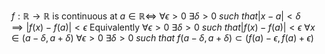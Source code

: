 $f : \mathbb{R} \rightarrow \mathbb{R}$ is continuous at $a \in \mathbb{R} \iff$ 
	$\forall \epsilon  > 0 \ \exists \delta > 0 \ such \ that |x -a| < \delta \implies |f(x)-f(a)| <\epsilon$
	Equivalently
	$\forall \epsilon  > 0 \ \exists \delta > 0 \ such \ that |f(x)-f(a)| <\epsilon \  \forall x \in ( a- \delta, a + \delta)$
	$\forall \epsilon  > 0 \ \exists \delta > 0 \ such \ that \ f(a - \delta, a + \delta) \subset (f(a) - \epsilon, f(a) + \epsilon)$
	